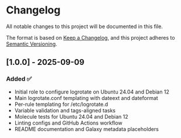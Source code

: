 # Changelog

All notable changes to this project will be documented in this file.

The format is based on [Keep a Changelog](https://keepachangelog.com/en/1.0.0/),
and this project adheres to [Semantic Versioning](https://semver.org/spec/v2.0.0.html).

## [1.0.0] - 2025-09-09
### Added ✅
- Initial role to configure logrotate on Ubuntu 24.04 and Debian 12
- Main logrotate.conf templating with dateext and dateformat
- Per-rule templating for /etc/logrotate.d
- Variable validation and tags-aligned tasks
- Molecule tests for Ubuntu 24.04 and Debian 12
- Linting configs and GitHub Actions workflow
- README documentation and Galaxy metadata placeholders
